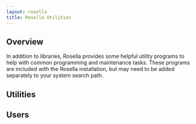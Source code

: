```yaml
---
layout: rosella
title: Rosella Utilities
---
```


## Overview

In addition to libraries, Rosella provides some helpful utility programs to
help with common programming and maintenance tasks. These programs are
included with the Rosella installation, but may need to be added separately
to your system search path.

## Utilities

## Users

